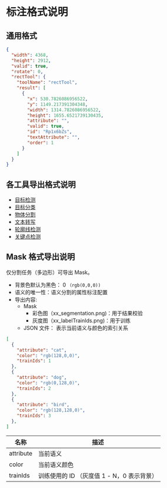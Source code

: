 # 标注格式说明

## 通用格式

```json
{
  "width": 4368, 
  "height": 2912, 
  "valid": true, 
  "rotate": 0, 
  "rectTool": {
    "toolName": "rectTool", 
    "result": [ 
      {
        "x": 530.7826086956522, 
        "y": 1149.217391304348,
        "width": 1314.7826086956522,
        "height": 1655.6521739130435,
        "attribute": "",
        "valid": true,
        "id": "Rp1x6bZs",
        "textAttribute": "",
        "order": 1
      }
    ]
  }
}
```

## 各工具导出格式说明

- [目标检测](./rectTool.md)
- [目标分类](./tagTool.md)
- [物体分割](./polygonTool.md)
- [文本转写](./textTool.md)
- [轮廓线检测](./lineTool.md)
- [关键点检测](./pointTool.md)


## Mask 格式导出说明

仅分割任务（多边形）可导出 Mask。

- 背景色默认为黑色：  0 `（rgb(0,0,0))`
- 语义的唯一性：语义分割的属性标注配置
- 导出内容:
  - Mask
    - 彩色图（xx_segmentation.png)：用于结果校验
    - 灰度图（xx_labelTrainIds.png)：用于训练
  - JSON 文件： 表示当前语义与颜色的索引关系

```json
[
  {
    "attribute": "cat",
    "color": "rgb(128,0,0)",
    "trainIds": 1 
  },
  {
    "attribute": "dog",
    "color": "rgb(0,128,0)",
    "trainIds": 2
  },
  {
    "attribute": "bird",
    "color": "rgb(128,128,0)",
    "trainIds": 3
  },
]
```

| 名称      | 描述                                       |
| --------- | ------------------------------------------ |
| attribute | 当前语义                                   |
| color     | 当前语义颜色                               |
| trainIds  | 训练使用的 ID （灰度值 1 - N，0 表示背景） |
